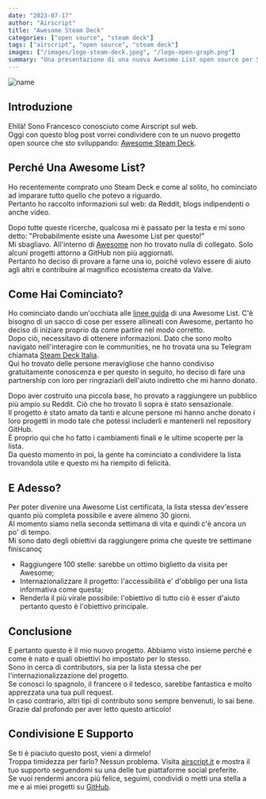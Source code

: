 ```yaml
---
date: "2023-07-17"
author: "Airscript"
title: "Awesome Steam Deck"
categories: ["open source", "steam deck"]
tags: ["airscript", "open source", "steam deck"]
images: ["/images/logo-steam-deck.jpeg", "/logo-open-graph.png"]
summary: "Una presentazione di una nuova Awesome List open source per Steam Deck."
---
```


![name](/images/logo-steam-deck.jpeg#center)

## Introduzione
Ehilà! Sono Francesco conosciuto come Airscript sul web.  
Oggi con questo blog post vorrei condividere con te un nuovo progetto open source che sto sviluppando: [Awesome Steam Deck](https://github.com/airscripts/awesome-steam-deck).  

## Perché Una Awesome List?
Ho recentemente comprato uno Steam Deck e come al solito, ho cominciato ad imparare tutto quello che potevo a riguardo.  
Pertanto ho raccolto informazioni sul web: da Reddit, blogs indipendenti o anche video.  

Dopo tutte queste ricerche, qualcosa mi è passato per la testa e mi sono detto: "Probabilmente esiste una Awesome List per questo!"  
Mi sbagliavo. All'interno di [Awesome](https://github.com/sindresorhus/awesome) non ho trovato nulla di collegato. Solo alcuni progetti attorno a GitHub non più aggiornati.  
Pertanto ho deciso di provare a farne una io, poiché volevo essere di aiuto agli altri e contribuire al magnifico ecosistema creato da Valve.

## Come Hai Cominciato?
Ho cominciato dando un'occhiata alle [linee guida](https://github.com/sindresorhus/awesome/blob/main/create-list.md) di una Awesome List.
C'è bisogno di un sacco di cose per essere allineati con Awesome, pertanto ho deciso di iniziare proprio da come partire nel modo corretto.  
Dopo ciò, necessitavo di ottenere informazioni. Dato che sono molto navigato nell'interagire con le communities, ne ho trovata una su Telegram chiamata [Steam Deck Italia](https://t.me/SteamDeckIta).  
Qui ho trovato delle persone meravigliose che hanno condiviso gratuitamente conoscenza e per questo in seguito, ho deciso di fare una partnership con loro per ringraziarli dell'aiuto indiretto che mi hanno donato.  

Dopo aver costruito una piccola base, ho provato a raggiungere un pubblico più ampio su Reddit. Ciò che ho trovato lì sopra è stato sensazionale.  
Il progetto è stato amato da tanti e alcune persone mi hanno anche donato i loro progetti in modo tale che potessi includerli e mantenerli nel repository GitHub.  
È proprio qui che ho fatto i cambiamenti finali e le ultime scoperte per la lista.  
Da questo momento in poi, la gente ha cominciato a condividere la lista trovandola utile e questo mi ha riempito di felicità.

## E Adesso?
Per poter divenire una Awesome List certificata, la lista stessa dev'essere quanto più completa possibile e avere almeno 30 giorni.  
Al momento siamo nella seconda settimana di vita e quindi c'è ancora un po' di tempo.  
Mi sono dato degli obiettivi da raggiungere prima che queste tre settimane finiscanoç
- Raggiungere 100 stelle: sarebbe un ottimo biglietto da visita per Awesome;
- Internazionalizzare il progetto: l'accessibilità e' d'obbligo per una lista informativa come questa;
- Renderla il più virale possibile: l'obiettivo di tutto ciò è esser d'aiuto pertanto questo è l'obiettivo principale.

## Conclusione
E pertanto questo è il mio nuovo progetto. Abbiamo visto insieme perché e come è nato e quali obiettivi ho impostato per lo stesso.  
Sono in cerca di contributors, sia per la lista stessa che per l'internazionalizzazione del progetto.  
Se conosci lo spagnolo, il francere o il tedesco, sarebbe fantastica e molto apprezzata una tua pull request.  
In caso contrario, altri tipi di contributo sono sempre benvenuti, lo sai bene.  
Grazie dal profondo per aver letto questo articolo!

## Condivisione E Supporto
Se ti è piaciuto questo post, vieni a dirmelo!  
Troppa timidezza per farlo? Nessun problema. Visita [airscript.it][airscript-it] e mostra il tuo supporto seguendomi su una delle tue piattaforme social preferite.  
Se vuoi rendermi ancora più felice, seguimi, condividi o metti una stella a me e ai miei progetti su [GitHub][github].

[airscript-it]: https://airscript.it
[github]: https://github.com/airscripts
